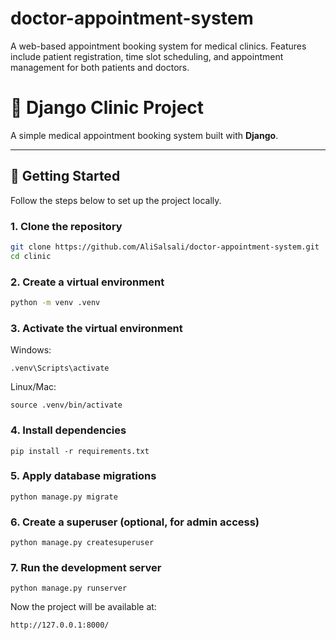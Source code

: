 # doctor-appointment-system
A web-based appointment booking system for medical clinics. Features include patient registration, time slot scheduling, and appointment management for both patients and doctors.


# 🏥 Django Clinic Project

A simple medical appointment booking system built with **Django**.  

---

## 🚀 Getting Started

Follow the steps below to set up the project locally.

### 1. Clone the repository
```bash
git clone https://github.com/AliSalsali/doctor-appointment-system.git
cd clinic
```
### 2. Create a virtual environment

```bash
python -m venv .venv
```
### 3. Activate the virtual environment
Windows:
```
.venv\Scripts\activate
```
Linux/Mac:
```
source .venv/bin/activate
```
### 4. Install dependencies


```
pip install -r requirements.txt
```
### 5. Apply database migrations

```
python manage.py migrate
```
### 6. Create a superuser (optional, for admin access)
```
python manage.py createsuperuser
```
### 7. Run the development server
```
python manage.py runserver
```
Now the project will be available at:

```
http://127.0.0.1:8000/
```